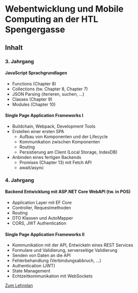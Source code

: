 # Webentwicklung und Mobile Computing an der HTL Spengergasse

## Inhalt 
### 3. Jahrgang

#### JavaScript Sprachgrundlagen
- Functions (Chapter 8)
- Collections (tw. Chapter 8, Chapter 7)
- JSON Parsing (iterieren, suchen, …)
- Classes (Chapter 9)
- Modules (Chapter 10)

#### Single Page Application Frameworks I
- Buildchain, Webpack, Development Tools
- Erstellen einer ersten SPA 
  - Aufbau von Komponenten und der Lifecycle
  - Kommunikation zwischen Komponenten
  - Routing
  - Persistierung am Client (Local Storage, IndexDB)
- Anbinden eines fertigen Backends 
  - Promises (Chapter 13) mit Fetch API
  - await/async
 
### 4. Jahrgang

#### Backend Entwicklung mit ASP.NET Core WebAPI (tw. in POS)
- Application Layer mit EF Core
- Controller, Requestmethoden
- Routing
- DTO Klassen und AutoMapper
- CORS, JWT Authentication

#### Single Page Application Frameworks II
- Kommunikation mit der API, Entwickeln eines REST Services
- Formulare und Validierung, serverseitige Validierung
- Senden von Daten an die API
- Fehlerbehandlung (Verbindungsabbruch, …)
- Authentication (JWT)
- State Management
- Echtzeitkommunikation mit WebSockets

[Zum Lehrplan](Lehrplan.md)
